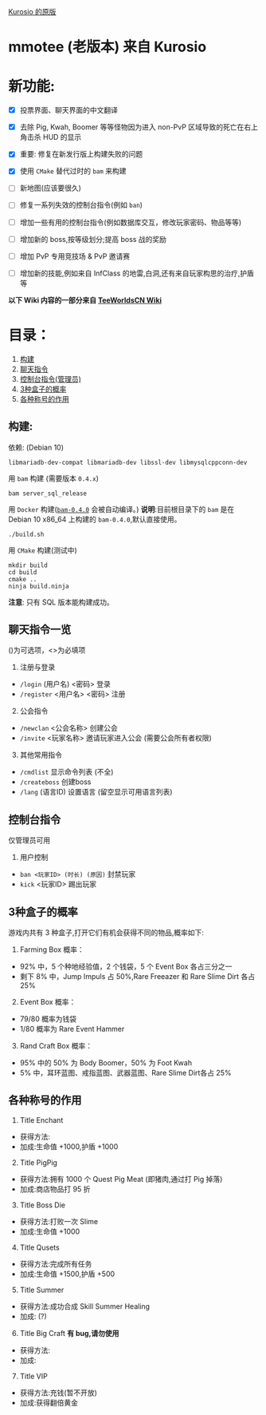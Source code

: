 [Kurosio 的原版](https://www.teeworlds.com/forum/viewtopic.php?id=12612)

# mmotee (老版本) 来自 Kurosio

# 新功能:
- [x] 投票界面、聊天界面的中文翻译
- [x] 去除 Pig, Kwah, Boomer 等等怪物因为进入 non-PvP 区域导致的死亡在右上角击杀 HUD 的显示
- [x] 重要: 修复在新发行版上构建失败的问题
- [x] 使用 `CMake` 替代过时的 `bam` 来构建
- [ ] 新地图(应该要很久)
- [ ] 修复一系列失效的控制台指令(例如 `ban`)
- [ ] 增加一些有用的控制台指令(例如数据库交互，修改玩家密码、物品等等)
- [ ] 增加新的 boss,按等级划分;提高 boss 战的奖励
- [ ] 增加 PvP 专用竞技场 & PvP 邀请赛
- [ ] 增加新的技能,例如来自 InfClass 的地雷,白洞,还有来自玩家构思的治疗,护盾等


**以下 Wiki 内容的一部分来自 [TeeWorldsCN Wiki](https://wiki.teeworlds.cn/mods:mmotee)**

# 目录：
1. [构建](#构建)
2. [聊天指令](#聊天指令一览)
3. [控制台指令(管理员)](#控制台指令)
4. [3种盒子的概率](#3种盒子的概率)
5. [各种称号的作用](#各种称号的作用)

## 构建:

依赖: (Debian 10)

	libmariadb-dev-compat libmariadb-dev libssl-dev libmysqlcppconn-dev

用 `bam` 构建 (需要版本 `0.4.x`)

	bam server_sql_release

用 `Docker` 构建([`bam-0.4.0`](https://github.com/matricks/bam/) 会被自动编译。)
**说明**:目前根目录下的 `bam` 是在 Debian 10 x86_64 上构建的 `bam-0.4.0`,默认直接使用。

    ./build.sh 

用 `CMake` 构建(测试中)

    mkdir build
    cd build
    cmake ..
    ninja build.ninja

**注意**: 只有 SQL 版本能构建成功。

## 聊天指令一览
()为可选项，<>为必填项
1. 注册与登录
  * `/login` (用户名) <密码> 登录
  * `/register` <用户名> <密码> 注册
2. 公会指令
  * `/newclan` <公会名称> 创建公会
  * `/invite` <玩家名称> 邀请玩家进入公会 (需要公会所有者权限)
3. 其他常用指令
  * `/cmdlist` 显示命令列表 (不全)
  * `/createboss` 创建boss
  * `/lang` (语言ID) 设置语言 (留空显示可用语言列表)

## 控制台指令
仅管理员可用
1. 用户控制
  * `ban <玩家ID> (时长) (原因)` 封禁玩家
  * `kick` <玩家ID> 踢出玩家

## 3种盒子的概率
游戏内共有 3 种盒子,打开它们有机会获得不同的物品,概率如下:
1. Farming Box 概率：
 - 92% 中，5 个种地经验值，2 个钱袋，5 个 Event Box 各占三分之一
 - 剩下 8% 中，Jump Impuls 占 50%,Rare Freeazer 和 Rare Slime Dirt 各占 25%
2. Event Box 概率：
 - 79/80 概率为钱袋
 - 1/80 概率为 Rare Event Hammer
3. Rand Craft Box 概率：
 - 95% 中的 50% 为 Body Boomer，50% 为 Foot Kwah
 - 5% 中，耳环蓝图、戒指蓝图、武器蓝图、Rare Slime Dirt各占 25%

 ## 各种称号的作用
 1. Title Enchant
  - 获得方法:
  - 加成:生命值 +1000,护盾 +1000
 2. Title PigPig
  - 获得方法:拥有 1000 个 Quest Pig Meat (即猪肉,通过打 Pig 掉落)
  - 加成:商店物品打 95 折
 3. Title Boss Die
  - 获得方法:打败一次 Slime
  - 加成:生命值 +1000
 4. Title Qusets
  - 获得方法:完成所有任务
  - 加成:生命值 +1500,护盾 +500
 5. Title Summer
  - 获得方法:成功合成 Skill Summer Healing
  - 加成: (?)
 6. Title Big Craft **有 bug,请勿使用**
  - 获得方法:
  - 加成:
 7. Title VIP
  - 获得方法:充钱(暂不开放)
  - 加成:获得翻倍黄金
